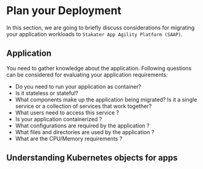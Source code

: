 # Plan your Deployment

In this section, we are going to briefly discuss considerations for migrating your application workloads to `Stakater App Agility Platform (SAAP)`.

## Application

You need to gather knowledge about the application. Following questions can be considered for evaluating your application requirements:

- Do you need to run your application as container?
- Is it stateless or stateful?
- What components make up the application being migrated? Is it a single service or a collection of services that work together?
- What users need to access this service ?
- Is your application containerized ?
- What configurations are required by the application ?
- What files and directories are used by the application ?
- What are the CPU/Memory requirements ?

## Understanding Kubernetes objects for apps

